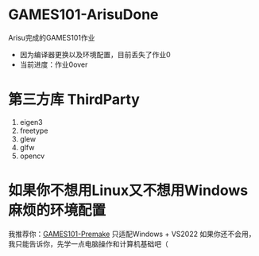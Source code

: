 # GAMES101-ArisuDone
Arisu完成的GAMES101作业
* 因为编译器更换以及环境配置，目前丢失了作业0
* 当前进度：作业0over

# 第三方库 ThirdParty
1. eigen3
2. freetype
3. glew
4. glfw
5. opencv

# 如果你不想用Linux又不想用Windows麻烦的环境配置
我推荐你：[GAMES101-Premake](https://github.com/roeas/GAMES101-Premake)
只适配Windows + VS2022
如果你还不会用，我只能告诉你，先学一点电脑操作和计算机基础吧（
